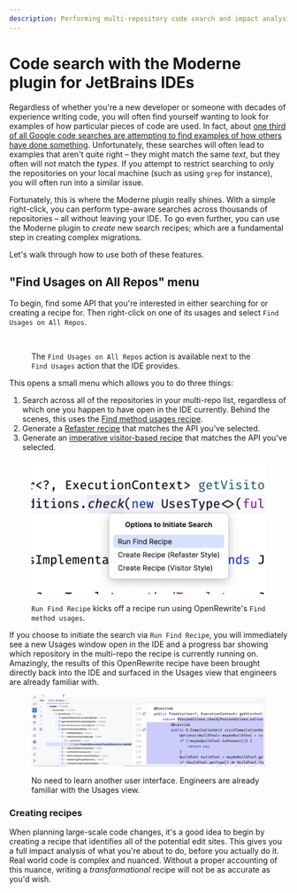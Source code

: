 ```yaml
---
description: Performing multi-repository code search and impact analysis.
---
```


# Code search with the Moderne plugin for JetBrains IDEs

Regardless of whether you're a new developer or someone with decades of experience writing code, you will often find yourself wanting to look for examples of how particular pieces of code are used. In fact, about [one third of all Google code searches are attempting to find examples of how others have done something](https://www.oreilly.com/library/view/software-engineering-at/9781492082781/ch17.html#whyquestion_mark). Unfortunately, these searches will often lead to examples that aren't quite right – they might match the same _text_, but they often will not match the _types_. If you attempt to restrict searching to only the repositories on your local machine (such as using `grep` for instance), you will often run into a similar issue.

Fortunately, this is where the Moderne plugin really shines. With a simple right-click, you can perform type-aware searches across thousands of repositories – all without leaving your IDE. To go even further, you can use the Moderne plugin to _create_ new search recipes; which are a fundamental step in creating complex migrations.

Let's walk through how to use both of these features.

## "Find Usages on All Repos" menu

To begin, find some API that you're interested in either searching for or creating a recipe for. Then right-click on one of its usages and select `Find Usages on All Repos`.

<figure><img src="https://lh7-us.googleusercontent.com/hKUbOqpMIwi7SGFjwGrJEkMeFaj1OQkuyVSiaFiV4yd2QlM_sjrHFCjdNdCTVM3MUmwY4VDNaCVXreU600KDfb1ogZTpCQnXcW4RfqYnXIr78V8mbqsI_BsDf4cBrr8y-uOK-MRZjofbOvk_zYpanVs" alt=""><figcaption><p>The <code>Find Usages on All Repos</code> action is available next to the <code>Find Usages</code> action that the IDE provides. </p></figcaption></figure>

This opens a small menu which allows you to do three things:

1. Search across all of the repositories in your multi-repo list, regardless of which one you happen to have open in the IDE currently. Behind the scenes, this uses the [Find method usages recipe](https://docs.openrewrite.org/recipes/java/search/findmethods).
2. Generate a [Refaster recipe](https://docs.openrewrite.org/authoring-recipes/refaster-recipes) that matches the API you've selected.
3. Generate an [imperative visitor-based recipe](https://docs.openrewrite.org/authoring-recipes/types-of-recipes#imperative-recipes) that matches the API you've selected.

<figure><img src="../../../.gitbook/assets/image (2).png" alt="" width="563"><figcaption><p><code>Run Find Recipe</code> kicks off a recipe run using OpenRewrite's <code>Find method usages</code>.</p></figcaption></figure>

If you choose to initiate the search via `Run Find Recipe`, you will immediately see a new Usages window open in the IDE and a progress bar showing which repository in the multi-repo the recipe is currently running on. Amazingly, the results of this OpenRewrite recipe have been brought directly back into the IDE and surfaced in the Usages view that engineers are already familiar with.

<figure><img src="../../../.gitbook/assets/image (3).png" alt=""><figcaption><p>No need to learn another user interface. Engineers are already familiar with the Usages view.</p></figcaption></figure>

### Creating recipes

When planning large-scale code changes, it's a good idea to begin by creating a recipe that identifies all of the potential edit sites. This gives you a full impact analysis of what you're about to do, before you actually do it. Real world code is complex and nuanced. Without a proper accounting of this nuance, writing a _transformational_ recipe will not be as accurate as you'd wish.
